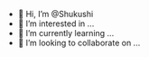 - 👋 Hi, I’m @Shukushi
- 👀 I’m interested in ...
- 🌱 I’m currently learning ...
- 💞️ I’m looking to collaborate on ...
